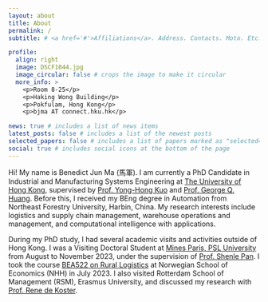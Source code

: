 ```yaml
---
layout: about
title: About
permalink: /
subtitle: # <a href='#'>Affiliations</a>. Address. Contacts. Moto. Etc.

profile:
  align: right
  image: DSCF1044.jpg
  image_circular: false # crops the image to make it circular
  more_info: >
    <p>Room 8-25</p>
    <p>Haking Wong Building</p>
    <p>Pokfulam, Hong Kong</p>
    <p>bjma AT connect.hku.hk</p>

news: true # includes a list of news items
latest_posts: false # includes a list of the newest posts
selected_papers: false # includes a list of papers marked as "selected={true}"
social: true # includes social icons at the bottom of the page
---
```


Hi! My name is Benedict Jun Ma (馬軍). I am currently a PhD Candidate in Industrial and Manufacturing Systems Engineering at [The University of Hong Kong](https://www.hku.hk), supervised by [Prof. Yong-Hong Kuo](https://www.imse.hku.hk/people/y-h-kuo) and [Prof. George Q. Huang](https://www.polyu.edu.hk/ise/people/academic-staff/george-huang/). Before this, I received my BEng degree in Automation from Northeast Forestry University, Harbin, China. My research interests include logistics and supply chain management, warehouse operations and management, and computational intelligence with applications.

During my PhD study, I had several academic visits and activities outside of Hong Kong. I was a Visiting Doctoral Student at [Mines Paris, PSL University](https://www.minesparis.psl.eu) from August to November 2023, under the supervision of [Prof. Shenle Pan](https://www.minesparis.psl.eu/Services/Annuaire/shenle-pan). I took the course [BEA522 on Rural Logistics](https://www.nhh.no/en/courses/rural-logistics/) at Norwegian School of Economics (NHH) in July 2023. I also visited Rotterdam School of Management (RSM), Erasmus University, and discussed my research with [Prof. Rene de Koster](https://www.rsm.nl/people/rene-de-koster/).

